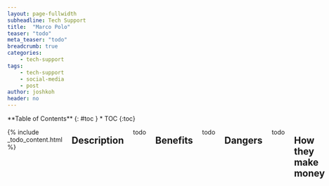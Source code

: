 ```yaml
---
layout: page-fullwidth
subheadline: Tech Support
title:  "Marco Polo"
teaser: "todo"
meta_teaser: "todo"
breadcrumb: true
categories:
    - tech-support
tags:
    - tech-support
    - social-media
    - post
author: joshkoh
header: no
---
```


<div class="row">
<div class="medium-4 medium-push-8 columns" markdown="1">
<div class="panel radius" markdown="1">
**Table of Contents**
{: #toc }
*  TOC
{:toc}
</div>
</div><!-- /.medium-4.columns -->
<div class="medium-8 medium-pull-4 columns" markdown="1">

{% include _todo_content.html %}

## Description

todo

## Benefits

todo

## Dangers

todo

## How they make money

todo

## Conclusion

todo